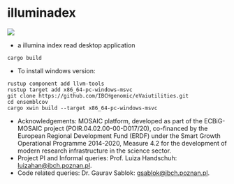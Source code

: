 # illuminadex

![](https://github.com/IBCHgenomic/eVaiutilities/blob/main/logo.png)

- a illumina index read desktop application

```
cargo build
```

- To install windows version:
```
rustup component add llvm-tools
rustup target add x86_64-pc-windows-msvc
git clone https://github.com/IBCHgenomic/eVaiutilities.git
cd ensemblcov
cargo xwin build --target x86_64-pc-windows-msvc
```

- Acknowledgements: MOSAIC platform, developed as part of the ECBiG-MOSAIC project (POIR.04.02.00-00-D017/20), co-financed by the European Regional Development Fund (ERDF) under the Smart Growth Operational Programme 2014-2020, Measure 4.2 for the development of modern research infrastructure in the science sector.
- Project PI and Informal queries: Prof. Luiza Handschuh: luizahan@ibch.poznan.pl.
- Code related queries: Dr. Gaurav Sablok: gsablok@ibch.poznan.pl.
